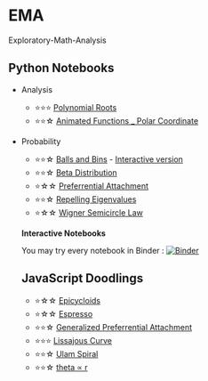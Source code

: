 # EMA
Exploratory-Math-Analysis

## Python Notebooks
- Analysis
  - ⭐⭐⭐ [Polynomial Roots](Analysis/Polynomial_Roots.ipynb)
  - ⭐⭐☆ [Animated Functions _ Polar Coordinate](Analysis/Polar.ipynb)
- Probability
  - ⭐⭐☆ [Balls and Bins](Probability/Balls&Bins.ipynb) - [Interactive version](Probability/Balls%26Bins-Interact.ipynb)
  - ⭐⭐☆ [Beta Distribution](Probability/Beta.ipynb)
  - ⭐☆☆  [Preferrential Attachment](Probability/Preferrential_Attachment.ipynb)
  - ⭐⭐☆ [Repelling Eigenvalues](Probability/Repelling%20EigenValues.ipynb)
  - ⭐☆☆  [Wigner Semicircle Law](Probability/Wigner.ipynb)
  
  
  **Interactive Notebooks**
  
  
  You may try every notebook in Binder :   [![Binder](https://mybinder.org/badge_logo.svg)](https://mybinder.org/v2/gh/bidgoli/Exploratory-Math-Analysis/master)
  
  
  ## JavaScript Doodlings
  - ⭐☆☆ [Epicycloids](https://editor.p5js.org/bidgoli/present/ZyJTIeGg4)
  - ⭐☆☆ [Espresso](https://editor.p5js.org/bidgoli/present/vdwt7Vc1C)
  - ⭐⭐☆ [Generalized Preferrential Attachment](https://editor.p5js.org/bidgoli/present/dt2RXBhDa)
  - ⭐⭐⭐ [Lissajous Curve](https://editor.p5js.org/bidgoli/present/lVvNtLUnL)
  - ⭐⭐☆ [Ulam Spiral](https://editor.p5js.org/bidgoli/present/Vlnckcu9H)
  - ⭐⭐☆ [theta ∝ r](https://editor.p5js.org/bidgoli/present/IUJgd1qRc)
  
  
